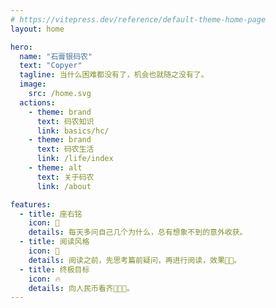 ```yaml
---
# https://vitepress.dev/reference/default-theme-home-page
layout: home

hero:
  name: "石膏银码农"
  text: "Copyer"
  tagline: 当什么困难都没有了，机会也就随之没有了。
  image:
    src: /home.svg
  actions:
    - theme: brand
      text: 码农知识
      link: basics/hc/
    - theme: brand
      text: 码农生活
      link: /life/index
    - theme: alt
      text: 关于码农
      link: /about

features:
  - title: 座右铭
    icon: 🚀
    details: 每天多问自己几个为什么，总有想象不到的意外收获。
  - title: 阅读风格
    icon: 🌴
    details: 阅读之前，先思考篇前疑问，再进行阅读，效果💯💯。
  - title: 终极目标
    icon: 🔥
    details: 向人民币看齐🌈🌈🌈。
---
```

